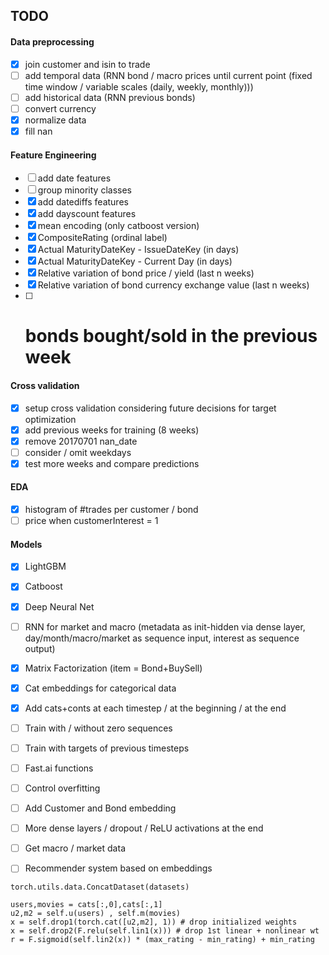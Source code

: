 ## TODO

#### Data preprocessing
- [x] join customer and isin to trade
- [ ] add temporal data (RNN bond / macro prices until current point (fixed time window / variable scales (daily, weekly, monthly)))
- [ ] add historical data (RNN previous bonds)
- [ ] convert currency
- [x] normalize data
- [x] fill nan

#### Feature Engineering
- [ ] add date features 
- [ ] group minority classes
- [x] add datediffs features
- [x] add dayscount features
- [x] mean encoding (only catboost version)
- [x] CompositeRating (ordinal label)
- [x] Actual MaturityDateKey - IssueDateKey (in days)
- [x] Actual MaturityDateKey - Current Day (in days)
- [x] Relative variation of bond price / yield (last n weeks)
- [x] Relative variation of bond currency exchange value (last n weeks)
- [ ] # bonds bought/sold in the previous week

#### Cross validation
- [x] setup cross validation considering future decisions for target optimization
- [x] add previous weeks for training (8 weeks)
- [x] remove 20170701 nan_date
- [ ] consider / omit weekdays
- [x] test more weeks and compare predictions

#### EDA
- [x] histogram of #trades per customer / bond
- [ ] price when customerInterest = 1

#### Models
- [x] LightGBM
- [x] Catboost
- [x] Deep Neural Net
- [ ] RNN for market and macro (metadata as init-hidden via dense layer, day/month/macro/market as sequence input, interest as sequence output)
- [x] Matrix Factorization (item = Bond+BuySell)
- [x] Cat embeddings for categorical data
- [x] Add cats+conts at each timestep / at the beginning / at the end
- [ ] Train with / without zero sequences

- [ ] Train with targets of previous timesteps
- [ ] Fast.ai functions
- [ ] Control overfitting
- [ ] Add Customer and Bond embedding
- [ ] More dense layers / dropout / ReLU activations at the end
- [ ] Get macro / market data
- [ ] Recommender system based on embeddings

```
torch.utils.data.ConcatDataset(datasets)

users,movies = cats[:,0],cats[:,1]
u2,m2 = self.u(users) , self.m(movies)
x = self.drop1(torch.cat([u2,m2], 1)) # drop initialized weights
x = self.drop2(F.relu(self.lin1(x))) # drop 1st linear + nonlinear wt
r = F.sigmoid(self.lin2(x)) * (max_rating - min_rating) + min_rating   
```


